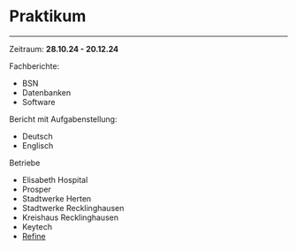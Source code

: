 # Praktikum
___
Zeitraum: **28.10.24 - 20.12.24**

Fachberichte:
- BSN
- Datenbanken
- Software

Bericht mit Aufgabenstellung:
- Deutsch
- Englisch


Betriebe
- Elisabeth Hospital
- Prosper
- Stadtwerke Herten
- Stadtwerke Recklinghausen
- Kreishaus Recklinghausen
- Keytech
- [Refine](https://refineit.de/)
